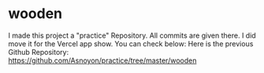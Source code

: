 # wooden
I made this project a "practice" Repository. All commits are given there. I did move it for the Vercel app show. You can check below:
Here is the previous Github Repository: https://github.com/Asnoyon/practice/tree/master/wooden

